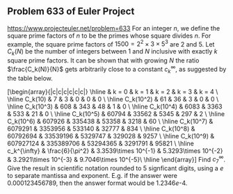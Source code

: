 ## Problem 633 of Euler Project 
https://www.projecteuler.net/problem=633
For an integer $n$, we define the square prime factors of $n$ to be the primes whose square divides $n$. For example, the square prime factors of $1500=2^2 \times 3 \times 5^3$ are $2$ and $5$.
Let $C_k(N)$ be the number of integers between $1$ and $N$ inclusive with exactly $k$ square prime factors. It can be shown that with growing $N$ the ratio $\frac{C_k(N)}{N}$ gets arbitrarily close to a constant $c_{k}^{\infty}$, as suggested by the table below.

\[\begin{array}{|c|c|c|c|c|c|}
\hline
& k = 0 & k = 1 & k = 2 & k = 3 & k = 4 \\
\hline
C_k(10) & 7 & 3 & 0 & 0 & 0 \\
\hline
C_k(10^2) & 61 & 36 & 3 & 0 & 0 \\
\hline
C_k(10^3) & 608 & 343 & 48 & 1 & 0 \\
\hline
C_k(10^4) & 6083 & 3363 & 533 & 21 & 0 \\
\hline
C_k(10^5) & 60794 & 33562 & 5345 & 297 & 2 \\
\hline
C_k(10^6) & 607926 & 335438 & 53358 & 3218 & 60 \\
\hline
C_k(10^7) & 6079291 & 3353956 & 533140 & 32777 & 834 \\
\hline
C_k(10^8) & 60792694 & 33539196 & 5329747 &  329028 & 9257 \\
\hline
C_k(10^9) & 607927124 & 335389706 & 53294365 & 3291791 & 95821 \\
\hline
c_k^{\infty} & \frac{6}{\pi^2} & 3.3539\times 10^{-1} & 5.3293\times 10^{-2} & 3.2921\times 10^{-3} & 9.7046\times 10^{-5}\\
\hline
\end{array}\]
Find $c_{7}^{\infty}$. Give the result in scientific notation rounded to 5 signficant digits, using a $e$ to separate mantissa and exponent. E.g. if the answer were $0.000123456789$, then the answer format would be $1.2346e\text{-}4$.